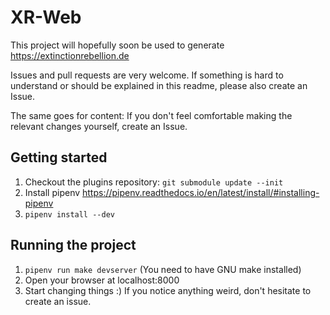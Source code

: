 # XR-Web

This project will hopefully soon be used to generate
https://extinctionrebellion.de

Issues and pull requests are very welcome. If something is hard to understand or
should be explained in this readme, please also create an Issue.

The same goes for content: If you don't feel comfortable making the relevant changes
yourself, create an Issue.

## Getting started
1. Checkout the plugins repository: `git submodule update --init`
2. Install pipenv
   https://pipenv.readthedocs.io/en/latest/install/#installing-pipenv
3. `pipenv install --dev`

## Running the project
1. `pipenv run make devserver` (You need to have GNU make installed)
2. Open your browser at localhost:8000
3. Start changing things :) If you notice anything weird, don't hesitate to
   create an issue.
